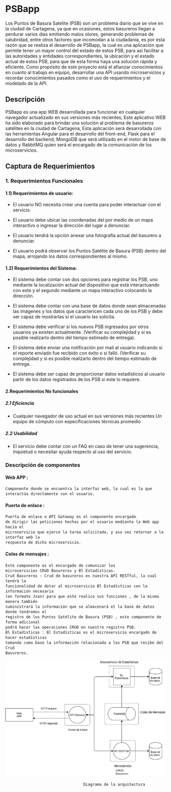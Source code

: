  
PSBapp 
=======


Los Puntos de Basura Satelite (PSB) son un problema diario que se vive en la ciudad de Cartagena, ya que en ocasiones, estos basureros llegan a perdurar varios días emitiendo malos olores, generando problemas de salubridad, entre otros factores que incomodan a la ciudadanía, es por esta razón que se realiza el desarrollo de PSBapp, la cual es una aplicación que permite tener un mayor control del estado de estos PSB, para así facilitar a las autoridades y entidades correspondientes, la ubicación y el estado actual de estos PSB, para que de esta forma haya una solución rápida y eficiente.
Como propósito de este proyecto está el afianzar conocimientos en cuanto al trabajo en equipo, desarrollar una API usando microservicios y recordar conocimientos pasados como el uso de requerimientos y el modelado de la APl.
 
 Descripción
 ----------

PSBapp es una app WEB desarrollada para funcionar en cualquier navegador actualizado en sus versiones más recientes, Este aplicativo WEB ha sido elaborado para brindar una solución al problema de basureros satélites en la ciudad de Cartagena, Esta aplicación será desarrollada con las herramientas Angular para el desarrollo del front-end, Flask para el desarrollo del backend, MongoDB que será utilizado en el motor de base de datos y RabbitMQ quien será el encargado de la comunicación de los microservicios.
 

## Captura de Requerimientos ##

### 1. Requerimientos Funcionales


  #### 1.1) Requerimientos de usuario: 
  
   * El usuario NO necesita crear una cuenta para poder interactuar con el servicio.

   * El usuario debe ubicar las coordenadas del por medio de un mapa interactivo o ingresar la dirección del lugar a denunciar.
  
   * El usuario tendrá la opción anexar una fotografía actual del basurero a denunciar.

   * El usuario podrá observar los Puntos Satélite de Basura (PSB) dentro del mapa, arrojando los datos correspondientes al mismo.

  
  #### 1.2) Requerimientos del Sistema:

  * El sistema debe contar con dos opciones para registrar los PSB, uno mediante la localización actual del dispositivo que está interactuando con este y el segundo mediante un mapa interactivo colocando la dirección.

  * El sistema debe contar con una base de datos donde sean almacenadas las imágenes y los datos que caractericen cada uno de los PSB y debe ser capaz de mostrarlas si el usuario las solicita.

  * El sistema debe verificar si los nuevos PSB ingresados por otros usuarios ya existen actualmente. (Verificar su complejidad y si es posible realizarlo dentro del tiempo estimado de entrega).

  * El sistema debe enviar una notificación por mail al usuario indicando si el reporte enviado fue recibido con éxito o si falló. (Verificar su complejidad y si es posible realizarlo dentro del tiempo estimado de entrega.

  * El sistema debe ser capaz de proporcionar datos estadísticos al usuario partir de los datos registrados de los PSB si este lo requiere.


#### 2.Requerimientos No funcionales

##### 2.1 Eficiencia

  * Cualquier navegador de uso actual en sus versiones más recientes
  Un equipo de cómputo con especificaciones técnicas promedio


##### 2.2 Usabilidad
  
  * El servicio debe contar con un FAQ en caso de tener una sugerencia, inquietud o necesitar ayuda respecto al uso del servicio.


### Descripción de componentes

#### Web APP :
    Componente donde se encuentra la interfaz web, la cual es la que
    interactúa directamente con el usuario.
    
#### Puerta de enlace :
    Puerta de enlace o API Gateway es el componente encargado
    de dirigir las peticiones hechas por el usuario mediante la Web app hacía el
    microservicio que ejerce la tarea solicitada, y asu vez retornar a la interfaz web la
    respuesta de dicho microservicio.

#### Colas de mensajes : 
    Este componente es el encargado de comunicar los
    microservicios CRUD Basureros y Bl Estadísticas.
    Crud Basureros : Crud de basureros es nuestra API RESTful, la cual tendrá la
    funcionalidad de dotar al microservicio Bl Estadísticas con la información necesaria
    (en formato Json) para que este realice sus funciones , de la misma manera también
    suministrará la información que se almacenará el la base de datos donde tendremos el
    registro de los Puntos Satélite de Basura (PSB) , este componente de forma adicional
    podrá hacer las operaciones CRUD en nuestro registro PSB.
    Bl Estadísticas : Bl Estadísticas es el microservicio encargado de hacer estadísticas
    tomando como base la información relacionada a los PSB que recibe del Crud
    Basureros.





![Diagrama de la acquitectura](https://github.com/skilletComatose/PSBapp/blob/master/Arquitectura.jpg)

                                      Diagrama de la arquitectura 


